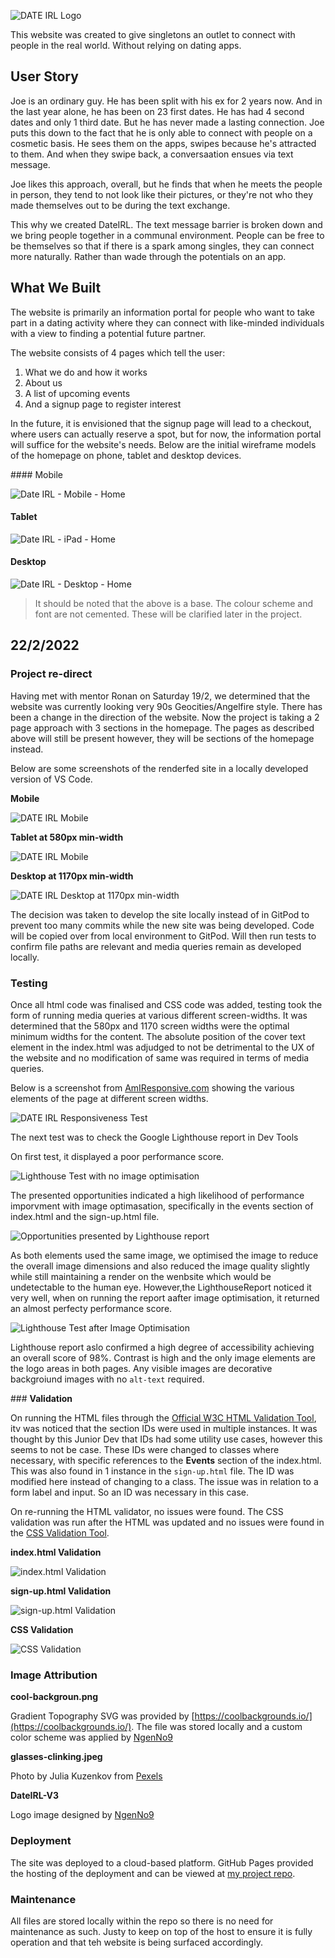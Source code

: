 
![DATE IRL Logo](/assets/images/DateIRL-V2.png)

This website was created to give singletons an outlet to connect with people in the real world. Without relying on dating apps.

## User Story

Joe is an ordinary guy. He has been split with his ex for 2 years now. And in the last year alone, he has been on 23 first dates. He has had 4 second dates and only 1 third date. But he has never made a lasting connection. Joe puts this down to the fact that he is only able to connect with people on a cosmetic basis. He sees them on the apps, swipes because he's attracted to them. And when they swipe back, a conversaation ensues via text message.

Joe likes this approach, overall, but he finds that when he meets the people in person, they tend to not look like their pictures, or they're not who they made themselves out to be during the text exchange. 

This why we created DateIRL. The text message barrier is broken down and we bring people together in a communal environment. People can be free to be themselves so that if there is a spark among singles, they can connect more naturally. Rather than wade through the potentials on an app.

## What We Built

The website is primarily an information portal for people who want to take part in a dating activity where they can connect with like-minded individuals with a view to finding a potential future partner.

The website consists of 4 pages which tell the user:

1. What we do and how it works
2. About us
3. A list of upcoming events
4. And a signup page to register interest

In the future, it is envisioned that the signup page will lead to a checkout, where users can actually reserve a spot, but for now, the information portal will suffice for the website's needs. Below are the initial wireframe models of the homepage on phone, tablet and desktop devices.


#### Mobile


![Date IRL - Mobile - Home](https://user-images.githubusercontent.com/99017752/154042180-7859a7b2-a686-4c2c-b366-4b4364e4b39b.png)


#### Tablet


![Date IRL - iPad - Home](https://user-images.githubusercontent.com/99017752/154042678-9765835f-6c45-4834-9180-7319a5036a81.png)


#### Desktop


![Date IRL - Desktop - Home](https://user-images.githubusercontent.com/99017752/154042744-dadc679f-563a-49a6-bf29-91f20b644571.png)


>It should be noted that the above is a base. The colour scheme and font are not cemented. These will be clarified later in the project.

## **22/2/2022**

### **Project re-direct**

Having met with mentor Ronan on Saturday 19/2, we determined that the website was currently looking very 90s Geocities/Angelfire style. There has been a change in the direction of the website. Now the project is taking a 2 page approach with 3 sections in the homepage. The pages as described above will still be present however, they will be sections of the homepage instead.

Below are some screenshots of the renderfed site in a locally developed version of VS Code.

**Mobile**

![DATE IRL Mobile](/assets/images/mobile.png)

**Tablet at 580px min-width**

![DATE IRL Mobile](/assets/images/min-width-580px.png)

**Desktop at 1170px min-width**

![DATE IRL Desktop at 1170px min-width](/assets/images/min-width-1170px.png)

The decision was taken to develop the site locally instead of in GitPod to prevent too many commits while the new site was being developed. Code will be copied over from local environment to GitPod. Will then run tests to confirm file paths are relevant and media queries remain as developed locally.

### **Testing**

Once all html code was finalised and CSS code was added, testing took the form of running media queries at various different screen-widths. It was determined that the 580px and 1170 screen widths were the optimal minimum widths for the content. The absolute position of the cover text element in the index.html was adjudged to not be detrimental to the UX of the website and no modification of same was required in terms of media queries.

Below is a screenshot from [AmIResponsive.com](http://ami.responsivedesign.is/) showing the various elements of the page at different screen widths.

![DATE IRL Responsiveness Test](/assets/images/responsiveness.png)

The next test was to check the Google Lighthouse report in Dev Tools

On first test, it displayed a poor performance score. 

![Lighthouse Test with no image optimisation](/assets/images/lighthouse-test-before-image-optimisation.png)

The presented opportunities indicated a high likelihood of performance imporvment with image optimasation, specifically in the events section of index.html and the sign-up.html file. 

![Opportunities presented by Lighthouse report](/assets/images/Opportunities.png)

As both elements used the same image, we optimised the image to reduce the overall image dimensions and also reduced the image quality slightly while still maintaining a render on the wenbsite which would be undetectable to the human eye. However,the LighthouseReport noticed it very well, when on running the report aafter image optimisation, it returned an almost perfecty performance score.

![Lighthouse Test after Image Optimisation](/assets/images/lighthouse-test-after-image-optimisation.png)

Lighthouse report aslo confirmed a high degree of accessibility achieving an overall score of 98%. Contrast is high and the only image elements are the logo areas in both pages. Any visible images are decorative backgroiund images with no `alt-text` required.

### **Validation**

On running the HTML files through the [Official W3C HTML Validation Tool](https://validator.w3.org/), itv was noticed that the section IDs were used in multiple instances. It was thought by this Junior Dev that IDs had some utility use cases, however this seems to not be case. These IDs were changed to classes where necessary, with specific references to the **Events** section of the index.html. This was also found in 1 instance in the `sign-up.html` file. The ID was modified here instead of changing to a class. The issue was in relation to a form label and input. So an ID was necessary in this case.

On re-running the HTML validator, no issues were found. The CSS validation was run after the HTML was updated and no issues were found in the [CSS Validation Tool](https://jigsaw.w3.org/css-validator/).

**index.html Validation**

![index.html Validation](/assets/images/index.html-validation-confirmation.png)

**sign-up.html Validation**

![sign-up.html Validation](/assets/images/sign-up.html-validation-confirmation.png)

**CSS Validation**

![CSS Validation](/assets/images/CSS-validation-confirmation.png)

### **Image Attribution**

**cool-backgroun.png** 

Gradient Topography SVG was provided by [https://coolbackgrounds.io/](https://coolbackgrounds.io/). The file was stored locally and a custom color scheme was applied by [NgenNo9](https://github.com/NgenNo9)

**glasses-clinking.jpeg**

Photo by Julia Kuzenkov from [Pexels](https://www.pexels.com/photo/people-having-a-toast-1974594/)

**DateIRL-V3**

Logo image designed by [NgenNo9](https://github.com/NgenNo9)

### **Deployment**

The site was deployed to a cloud-based platform. GitHub Pages provided the hosting of the deployment and can be viewed at [my project repo](https://ngenno9.github.io/project-1-DateIRL/).

### **Maintenance**

All files are stored locally within the repo so there is no need for maintenance as such. Justy to keep on top of the host to ensure it is fully operation and that teh website is being surfaced accordingly.